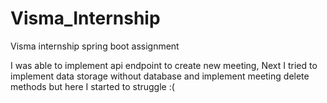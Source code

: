 # Visma_Internship
Visma internship spring boot assignment

I was able to implement api endpoint to create new meeting,
Next I tried to implement data storage without database and implement meeting delete methods but here I started to struggle :(
